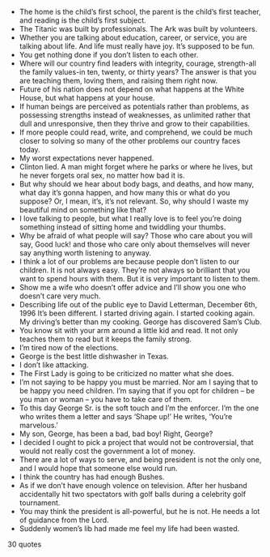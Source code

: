  - The home is the child’s first school, the parent is the child’s first teacher, and reading is the child’s first subject.
 - The Titanic was built by professionals. The Ark was built by volunteers.
 - Whether you are talking about education, career, or service, you are talking about life. And life must really have joy. It’s supposed to be fun.
 - You get nothing done if you don’t listen to each other.
 - Where will our country find leaders with integrity, courage, strength-all the family values-in ten, twenty, or thirty years? The answer is that you are teaching them, loving them, and raising them right now.
 - Future of his nation does not depend on what happens at the White House, but what happens at your house.
 - If human beings are perceived as potentials rather than problems, as possessing strengths instead of weaknesses, as unlimited rather that dull and unresponsive, then they thrive and grow to their capabilities.
 - If more people could read, write, and comprehend, we could be much closer to solving so many of the other problems our country faces today.
 - My worst expectations never happened.
 - Clinton lied. A man might forget where he parks or where he lives, but he never forgets oral sex, no matter how bad it is.
 - But why should we hear about body bags, and deaths, and how many, what day it’s gonna happen, and how many this or what do you suppose? Or, I mean, it’s, it’s not relevant. So, why should I waste my beautiful mind on something like that?
 - I love talking to people, but what I really love is to feel you’re doing something instead of sitting home and twiddling your thumbs.
 - Why be afraid of what people will say? Those who care about you will say, Good luck! and those who care only about themselves will never say anything worth listening to anyway.
 - I think a lot of our problems are because people don’t listen to our children. It is not always easy. They’re not always so brilliant that you want to spend hours with them. But it is very important to listen to them.
 - Show me a wife who doesn’t offer advice and I’ll show you one who doesn’t care very much.
 - Describing life out of the public eye to David Letterman, December 6th, 1996 It’s been different. I started driving again. I started cooking again. My driving’s better than my cooking. George has discovered Sam’s Club.
 - You know sit with your arm around a little kid and read. It not only teaches them to read but it keeps the family strong.
 - I’m tired now of the elections.
 - George is the best little dishwasher in Texas.
 - I don’t like attacking.
 - The First Lady is going to be criticized no matter what she does.
 - I’m not saying to be happy you must be married. Nor am I saying that to be happy you need children. I’m saying that if you opt for children – be you man or woman – you have to take care of them.
 - To this day George Sr. is the soft touch and I’m the enforcer. I’m the one who writes them a letter and says ‘Shape up!’ He writes, ‘You’re marvelous.’
 - My son, George, has been a bad, bad boy! Right, George?
 - I decided I ought to pick a project that would not be controversial, that would not really cost the government a lot of money.
 - There are a lot of ways to serve, and being president is not the only one, and I would hope that someone else would run.
 - I think the country has had enough Bushes.
 - As if we don’t have enough volence on television. After her husband accidentally hit two spectators with golf balls during a celebrity golf tournament.
 - You may think the president is all-powerful, but he is not. He needs a lot of guidance from the Lord.
 - Suddenly women’s lib had made me feel my life had been wasted.

30 quotes